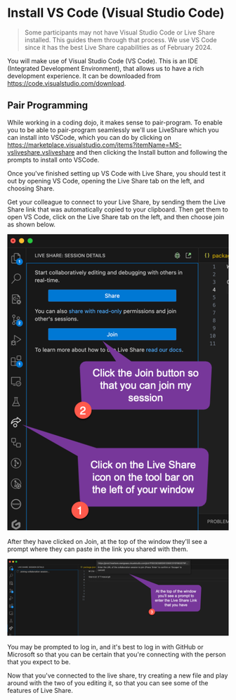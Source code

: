 # Install VS Code (Visual Studio Code)

> Some participants may not have Visual Studio Code or Live Share installed.  This guides them through that process.  We use VS Code since it has the best Live Share capabilities as of February 2024.

You will make use of Visual Studio Code (VS Code).  This is an IDE (Integrated Development Environment), that allows us to have a rich development experience.  It can be downloaded from https://code.visualstudio.com/download.

## Pair Programming

While working in a coding dojo, it makes sense to pair-program.  To enable you to be able to pair-program seamlessly we'll use LiveShare which you can install into VSCode, which you can do by clicking on  https://marketplace.visualstudio.com/items?itemName=MS-vsliveshare.vsliveshare and then clicking the Install button and following the prompts to install onto VSCode.

Once you've finished setting up VS Code with Live Share, you should test it out by opening VS Code, opening the Live Share tab on the left, and choosing Share.

Get your colleague to connect to your Live Share, by sending them the Live Share link that was automatically copied to your clipboard.  Then get them to open VS Code, click on the Live Share tab on the left, and then choose join as shown below.

![Then get them to open VS Code, click on the Live Share tab on the left, and then choose join.](images/opening_live_share_join_mode.png)

After they have clicked on Join, at the top of the window they'll see a prompt where they can paste in the link you shared with them.

![At the top of the window, they'll see a prompt where they can paste in the link you shared with them.](images/joing_a_live_share_with_a_link.png)

You may be prompted to log in, and it's best to log in with GitHub or Microsoft so that you can be certain that you're connecting with the person that you expect to be.

Now that you've connected to the live share, try creating a new file and play around with the two of you editing it, so that you can see some of the features of Live Share.
